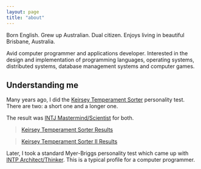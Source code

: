 ```yaml
---
layout: page
title: "about"
---
```

Born English. Grew up Australian. Dual citizen. Enjoys living in beautiful Brisbane, Australia.

Avid computer programmer and applications developer. Interested in the design and implementation of programming languages, operating systems, distributed systems, database management systems and computer games.

Understanding me
----------------

Many years ago, I did the [Keirsey Temperament Sorter](http://keirsey.com/) personality test. There are two: a short one and a longer one. 

The result was [INTJ Mastermind/Scientist](http://www.personalitypage.com/INTJ.html) for both.

>  [Keirsey Temperament Sorter Results](about/kcs.html)

>  [Keirsey Temperament Sorter II Results](about/kcs2.html)

Later, I took a standard Myer-Briggs personality test which came up with [INTP Architect/Thinker](http://www.personalitypage.com/INTP.html). This is a typical profile for a computer programmer.
